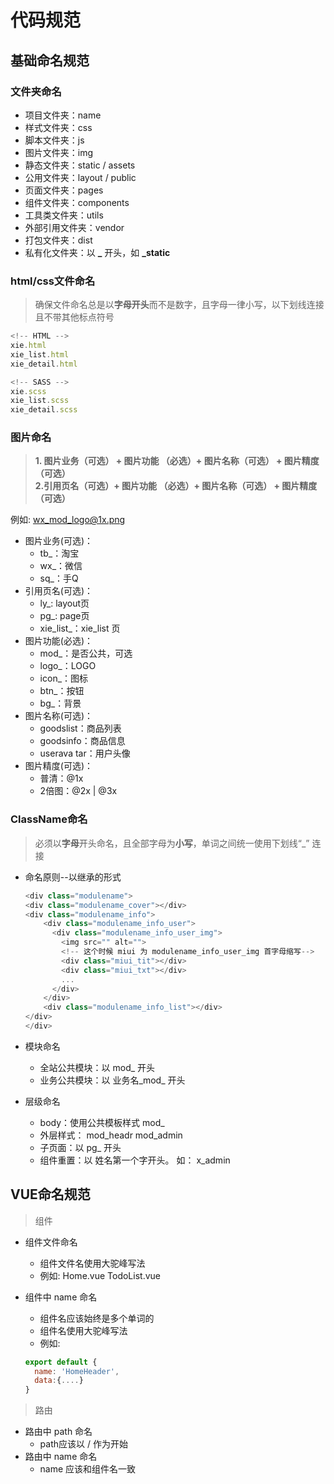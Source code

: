 # 代码规范

## 基础命名规范

### 文件夹命名

* 项目文件夹：name
* 样式文件夹：css
* 脚本文件夹：js
* 图片文件夹：img
* 静态文件夹：static / assets
* 公用文件夹：layout / public
* 页面文件夹：pages
* 组件文件夹：components
* 工具类文件夹：utils
* 外部引用文件夹：vendor
* 打包文件夹：dist
* 私有化文件夹：以 **_** 开头，如 **_static**

### html/css文件命名

>确保文件命名总是以**字母开头**而不是数字，且字母一律小写，以下划线连接且不带其他标点符号

```js
<!-- HTML -->
xie.html
xie_list.html
xie_detail.html

<!-- SASS -->
xie.scss
xie_list.scss
xie_detail.scss
```

### 图片命名

>**1. 图片业务（可选） + 图片功能 （必选）+ 图片名称（可选） + 图片精度（可选）**  
>**2.引用页名（可选）+ 图片功能 （必选）+ 图片名称（可选） + 图片精度（可选）**

例如:  wx_mod_logo@1x.png

* 图片业务(可选)：
  * tb_：淘宝
  * wx_：微信
  * sq_：手Q
* 引用页名(可选)：
  * ly_: layout页
  * pg_: page页
  * xie_list_：xie_list 页
* 图片功能(必选)：
  * mod_：是否公共，可选
  * logo_：LOGO
  * icon_：图标
  * btn_：按钮
  * bg_：背景
* 图片名称(可选)：
  * goodslist：商品列表
  * goodsinfo：商品信息
  * userava tar：用户头像
* 图片精度(可选)：
  * 普清：@1x
  * 2倍图：@2x | @3x

### ClassName命名

>必须以**字母**开头命名，且全部字母为**小写**，单词之间统一使用下划线“_” 连接

* 命名原则--以继承的形式

  ```js
  <div class="modulename">
  <div class="modulename_cover"></div>
  <div class="modulename_info">
      <div class="modulename_info_user">
        <div class="modulename_info_user_img">
          <img src="" alt="">
          <!-- 这个时候 miui 为 modulename_info_user_img 首字母缩写-->
          <div class="miui_tit"></div>
          <div class="miui_txt"></div>
          ...
        </div>
      </div>
      <div class="modulename_info_list"></div>
  </div>
  </div>
  ```

* 模块命名
  * 全站公共模块：以 mod_ 开头
  * 业务公共模块：以 业务名_mod_ 开头

* 层级命名
  * body：使用公共模板样式 mod_
  * 外层样式： mod_headr mod_admin
  * 子页面：以 pg_ 开头
  * 组件重置：以 姓名第一个字开头。 如： x_admin

## VUE命名规范

> 组件

* 组件文件命名
  * 组件文件名使用大驼峰写法
  * 例如: Home.vue  TodoList.vue

* 组件中 name 命名
  * 组件名应该始终是多个单词的
  * 组件名使用大驼峰写法
  * 例如:

  ```js
  export default {
    name: 'HomeHeader',
    data:{....}
  }
  ```

> 路由

* 路由中 path 命名
  * path应该以 / 作为开始
* 路由中 name 命名
  * name 应该和组件名一致
